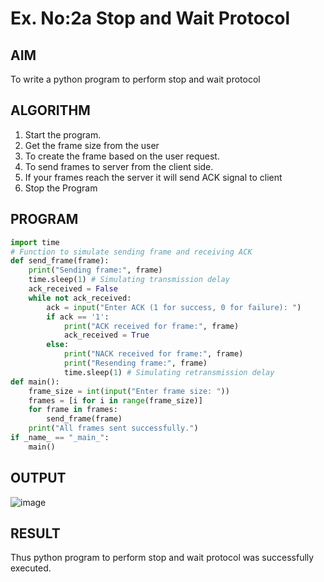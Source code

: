 # Ex. No:2a Stop and Wait Protocol
## AIM 
To write a python program to perform stop and wait protocol
## ALGORITHM
1. Start the program.
2. Get the frame size from the user
3. To create the frame based on the user request.
4. To send frames to server from the client side.
5. If your frames reach the server it will send ACK signal to client
6. Stop the Program
## PROGRAM
```py
import time
# Function to simulate sending frame and receiving ACK
def send_frame(frame):
    print("Sending frame:", frame)
    time.sleep(1) # Simulating transmission delay
    ack_received = False
    while not ack_received:
        ack = input("Enter ACK (1 for success, 0 for failure): ")
        if ack == '1':
            print("ACK received for frame:", frame)
            ack_received = True
        else:
            print("NACK received for frame:", frame)
            print("Resending frame:", frame)
            time.sleep(1) # Simulating retransmission delay
def main():
    frame_size = int(input("Enter frame size: "))
    frames = [i for i in range(frame_size)]
    for frame in frames:
        send_frame(frame)
    print("All frames sent successfully.")
if _name_ == "_main_":
    main()
```
## OUTPUT
![image](https://github.com/Prajeeth17/2a_Stop_and_Wait_Protocol/assets/120513885/b0c1861d-a895-4e09-b773-89d1acf7c42d)

## RESULT
Thus python program to perform stop and wait protocol was successfully executed.
